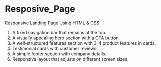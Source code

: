 # Resposive_Page
Responsive Landing Page Using HTML & CSS

1. A fixed navigation bar that remains at the top.
2. A visually appealing hero section with a CTA button.
3. A well-structured features section with 3-4 product features in cards.
4. Testimonial cards with customer reviews.
5. A simple footer section with company details.
6. Responsive layout that adjusts on different screen sizes.